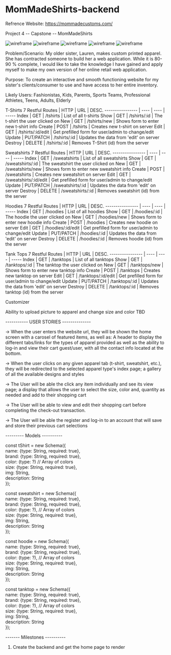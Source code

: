 # MomMadeShirts-backend

Refrence Website: https://mommadecustoms.com/

Project 4 -- Capstone -- MomMadeShirts

![wireframe](/images/Custom_Wireframe.png)
![wireframe](/images/Home_Page_wireframe.png)
![wireframe](/images/Item_indexexample_wireframe.png)
![wireframe](/images/Login_wireframe.png)
![wireframe](/images/Shopping_cart_wireframe.png)

Problem/Scenario: My older sister, Lauren, makes custom printed apparel. She has contracted someone to build her a web application. While it is 80-90 % complete, I would like to take the knowledge I have gained and apply myself to make my own version of her online retail web application.

Purpose: To create an interactive and smooth functioning website for my sister's clients/consumer to use and have access to her entire inventory.

Likely Users: Fashionistas, Kids, Parents, Sports Teams, Professional Athletes, Teens, Adults, Elderly

T-Shirts
7 Restful Routes | HTTP | URL | DESC.
---------------- | ---- | ---- | -----
Index | GET | /tshirts | List of all t-shirts
Show | GET | /tshirts/:id | The t-shirt the user clicked on
New | GET | /tshirts/new | Shows form to enter new t-shirt info
Create | POST | /tshirts | Creates new t-shirt on server
Edit | GET | /tshirts/:id/edit | Get prefilled form for user/admin to change/edit
Update | PUT/PATCH | /tshirts/:id | Updates the data from 'edit' on server
Destroy | DELETE | /tshirts/:id | Removes T-Shirt (id) from the server

Sweatshirts
7 Restful Routes | HTTP | URL | DESC.
---------------- | ---- | ---- | -----
Index | GET | /sweatshirts | List of all sweatshirts
Show | GET | /sweatshirts/:id | The sweatshirt the user clicked on
New | GET | /sweatshirts/new | Shows form to enter new sweatshirt info
Create | POST | /sweatshirts | Creates new sweatshirt on server
Edit | GET | /sweatshirts/:id/edit | Get prefilled form for user/admin to change/edit
Update | PUT/PATCH | /sweatshirts/:id | Updates the data from 'edit' on server
Destroy | DELETE | /sweatshirts/:id | Removes sweatshirt (id) from the server

Hoodies
7 Restful Routes | HTTP | URL | DESC.
---------------- | ---- | ---- | -----
Index | GET | /hoodies | List of all hoodies
Show | GET | /hoodies/:id | The hoodie the user clicked on
New | GET | /hoodies/new | Shows form to enter new hoodie info
Create | POST | /hoodies | Creates new hoodie on server
Edit | GET | /hoodies/:id/edit | Get prefilled form for user/admin to change/edit
Update | PUT/PATCH | /hoodies/:id | Updates the data from 'edit' on server
Destroy | DELETE | /hoodies/:id | Removes hoodie (id) from the server

Tank Tops
7 Restful Routes | HTTP | URL | DESC.
---------------- | ---- | ---- | -----
Index | GET | /tanktops | List of all tanktops
Show | GET | /tanktops/:id | The tanktop the user clicked on
New | GET | /tanktops/new | Shows form to enter new tanktop info
Create | POST | /tanktops | Creates new tanktop on server
Edit | GET | /tanktops/:id/edit | Get prefilled form for user/admin to change/edit
Update | PUT/PATCH | /tanktops/:id | Updates the data from 'edit' on server
Destroy | DELETE | /tanktops/:id | Removes tanktop (id) from the server

Customizer 

Ability to upload picture to apparel and change size and color 
TBD

-----------  USER STORIES  --------------

-> When the user enters the website url, they will be shown the home screen with a carosel of featured items, as well as: A header to display the different tabs/links for the types of apparel provided as well as the ability to log-in and view their cart guest/user, with all the contact info located at the bottom.

-> When the user clicks on any given apparel tab (t-shirt, sweatshirt, etc.), they will be redirected to the selected apparel type's index page; a gallery of all the available designs and styles

-> The User will be able the click any item individually and see its view page; a display that allows the user to select the size, color and, quantity as needed and add to their shopping cart

-> The User will be able to view and edit their shopping cart  before completing the check-out transaction.

-> The User will be able the register and log-in to an account that will save and store their previous cart selections


--------- Models ----------

const tShirt = new Schema({ <br />
    name: {type: String, required: true}, <br />
    brand: {type: String, required: true}, <br />
    color: (type: ?) // Array of colors  <br />
    size: {type: String, required: true}, <br />
    img: String, <br />
    description: String <br />
});

const sweatshirt = new Schema({ <br />
    name: {type: String, required: true}, <br />
    brand: {type: String, required: true}, <br />
    color: (type: ?), // Array of colors  <br />
    size: {type: String, required: true}, <br />
    img: String, <br />
    description: String <br />
});

const hoodie = new Schema({ <br />
    name: {type: String, required: true}, <br />
    brand: {type: String, required: true}, <br />
    color: (type: ?), // Array of colors  <br />
    size: {type: String, required: true}, <br />
    img: String, <br />
    description: String <br />
});

const tanktop = new Schema({ <br />
    name: {type: String, required: true}, <br />
    brand: {type: String, required: true}, <br />
    color: (type: ?), // Array of colors  <br />
    size: {type: String, required: true}, <br />
    img: String, <br />
    description: String <br />
});


------- Milestones ----------

1. Create the backend and get the home page to render